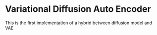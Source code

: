 # Variational Diffusion Auto Encoder

This is the first implementation of a hybrid between diffusion model and VAE
